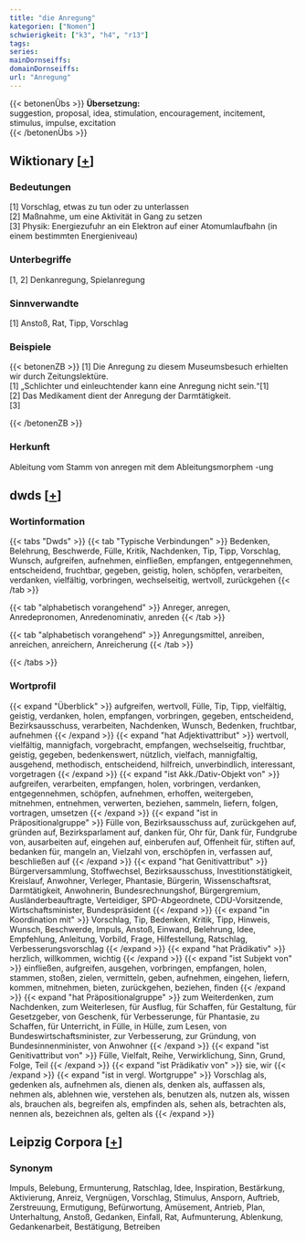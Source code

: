 ```yaml
---
title: "die Anregung"
kategorien: ["Nomen"]
schwierigkeit: ["k3", "h4", "r13"]
tags:
series:
mainDornseiffs:
domainDornseiffs:
url: "Anregung"
---
```


{{< betonenÜbs >}}
**Übersetzung:**  
suggestion, proposal, idea, stimulation, encouragement, incitement, stimulus, impulse, excitation  
{{< /betonenÜbs >}}

## Wiktionary [[+](https://de.wiktionary.org/wiki/Anregung)]

### Bedeutungen
[1] Vorschlag, etwas zu tun oder zu unterlassen  
[2] Maßnahme, um eine Aktivität in Gang zu setzen  
[3] Physik: Energiezufuhr an ein Elektron auf einer Atomumlaufbahn (in einem bestimmten Energieniveau)  

### Unterbegriffe
[1, 2] Denkanregung, Spielanregung  

### Sinnverwandte
[1] Anstoß, Rat, Tipp, Vorschlag  

### Beispiele
{{< betonenZB >}}
[1] Die Anregung zu diesem Museumsbesuch erhielten wir durch Zeitungslektüre.  
[1] „Schlichter und einleuchtender kann eine Anregung nicht sein.“[1]  
[2] Das Medikament dient der Anregung der Darmtätigkeit.  
[3]  

{{< /betonenZB >}}
### Herkunft
Ableitung vom Stamm von anregen mit dem Ableitungsmorphem -ung  



## dwds [[+](https://www.dwds.de/wb/Anregung)]

### Wortinformation
{{< tabs "Dwds" >}}
{{< tab "Typische Verbindungen" >}}
Bedenken, Belehrung, Beschwerde, Fülle, Kritik, Nachdenken, Tip, Tipp, Vorschlag, Wunsch, aufgreifen, aufnehmen, einfließen, empfangen, entgegennehmen, entscheidend, fruchtbar, gegeben, geistig, holen, schöpfen, verarbeiten, verdanken, vielfältig, vorbringen, wechselseitig, wertvoll, zurückgehen
{{< /tab >}}

{{< tab "alphabetisch vorangehend" >}}
Anreger, anregen, Anredepronomen, Anredenominativ, anreden
{{< /tab >}}

{{< tab "alphabetisch vorangehend" >}}
Anregungsmittel, anreiben, anreichen, anreichern, Anreicherung
{{< /tab >}}

{{< /tabs >}}

### Wortprofil
{{< expand "Überblick" >}} aufgreifen, wertvoll, Fülle, Tip, Tipp, vielfältig, geistig, verdanken, holen, empfangen, vorbringen, gegeben, entscheidend, Bezirksausschuss, verarbeiten, Nachdenken, Wunsch, Bedenken, fruchtbar, aufnehmen {{< /expand >}}
{{< expand "hat Adjektivattribut" >}} wertvoll, vielfältig, mannigfach, vorgebracht, empfangen, wechselseitig, fruchtbar, geistig, gegeben, bedenkenswert, nützlich, vielfach, mannigfaltig, ausgehend, methodisch, entscheidend, hilfreich, unverbindlich, interessant, vorgetragen {{< /expand >}}
{{< expand "ist Akk./Dativ-Objekt von" >}} aufgreifen, verarbeiten, empfangen, holen, vorbringen, verdanken, entgegennehmen, schöpfen, aufnehmen, erhoffen, weitergeben, mitnehmen, entnehmen, verwerten, beziehen, sammeln, liefern, folgen, vortragen, umsetzen {{< /expand >}}
{{< expand "ist in Präpositionalgruppe" >}} Fülle von, Bezirksausschuss auf, zurückgehen auf, gründen auf, Bezirksparlament auf, danken für, Ohr für, Dank für, Fundgrube von, ausarbeiten auf, eingehen auf, einberufen auf, Offenheit für, stiften auf, bedanken für, mangeln an, Vielzahl von, erschöpfen in, verfassen auf, beschließen auf {{< /expand >}}
{{< expand "hat Genitivattribut" >}} Bürgerversammlung, Stoffwechsel, Bezirksausschuss, Investitionstätigkeit, Kreislauf, Anwohner, Verleger, Phantasie, Bürgerin, Wissenschaftsrat, Darmtätigkeit, Anwohnerin, Bundesrechnungshof, Bürgergremium, Ausländerbeauftragte, Verteidiger, SPD-Abgeordnete, CDU-Vorsitzende, Wirtschaftsminister, Bundespräsident {{< /expand >}}
{{< expand "in Koordination mit" >}} Vorschlag, Tip, Bedenken, Kritik, Tipp, Hinweis, Wunsch, Beschwerde, Impuls, Anstoß, Einwand, Belehrung, Idee, Empfehlung, Anleitung, Vorbild, Frage, Hilfestellung, Ratschlag, Verbesserungsvorschlag {{< /expand >}}
{{< expand "hat Prädikativ" >}} herzlich, willkommen, wichtig {{< /expand >}}
{{< expand "ist Subjekt von" >}} einfließen, aufgreifen, ausgehen, vorbringen, empfangen, holen, stammen, stoßen, zielen, vermitteln, geben, aufnehmen, eingehen, liefern, kommen, mitnehmen, bieten, zurückgehen, beziehen, finden {{< /expand >}}
{{< expand "hat Präpositionalgruppe" >}} zum Weiterdenken, zum Nachdenken, zum Weiterlesen, für Ausflug, für Schaffen, für Gestaltung, für Gesetzgeber, von Geschenk, für Verbesserunge, für Phantasie, zu Schaffen, für Unterricht, in Fülle, in Hülle, zum Lesen, von Bundeswirtschaftsminister, zur Verbesserung, zur Gründung, von Bundesinnenminister, von Anwohner {{< /expand >}}
{{< expand "ist Genitivattribut von" >}} Fülle, Vielfalt, Reihe, Verwirklichung, Sinn, Grund, Folge, Teil {{< /expand >}}
{{< expand "ist Prädikativ von" >}} sie, wir {{< /expand >}}
{{< expand "ist in vergl. Wortgruppe" >}} Vorschlag als, gedenken als, aufnehmen als, dienen als, denken als, auffassen als, nehmen als, ablehnen wie, verstehen als, benutzen als, nutzen als, wissen als, brauchen als, begreifen als, empfinden als, sehen als, betrachten als, nennen als, bezeichnen als, gelten als {{< /expand >}}

## Leipzig Corpora [[+](https://corpora.uni-leipzig.de/en/res?word=Anregung&corpusId=deu_newscrawl-public_2018)]


### Synonym
Impuls, Belebung, Ermunterung, Ratschlag, Idee, Inspiration, Bestärkung, Aktivierung, Anreiz, Vergnügen, Vorschlag, Stimulus, Ansporn, Auftrieb, Zerstreuung, Ermutigung, Befürwortung, Amüsement, Antrieb, Plan, Unterhaltung, Anstoß, Gedanken, Einfall, Rat, Aufmunterung, Ablenkung, Gedankenarbeit, Bestätigung, Betreiben

